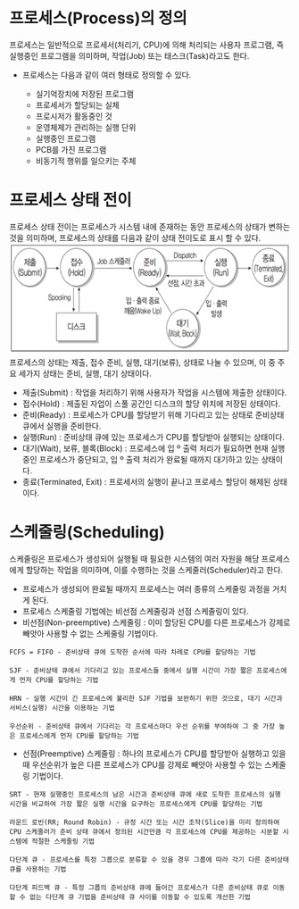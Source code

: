 # 프로세스(Process)의 정의
프로세스는 일반적으로 프로세서(처리기, CPU)에 의해 처리되는 사용자 프로그램, 즉 실행중인 프로그램을 의미하며, 작업(Job) 또는 태스크(Task)라고도 한다.

- 프로세스는 다음과 같이 여러 형태로 정의할 수 있다.

    - 실기억장치에 저장된 프로그램
    - 프로세서가 할당되는 실체
    - 프로시저가 활동중인 것
    - 운영체제가 관리하는 실행 단위
    - 실행중인 프로그램
    - PCB를 가진 프로그램
    - 비동기적 행위를 일으키는 주체

# 프로세스 상태 전이
프로세스 상태 전이는 프로세스가 시스템 내에 존재하는 동안 프로세스의 상태가 변하는 것을 의미하며, 프로세스의 상태를 다음과 같이 상태 전이도로 표시 할 수 있다.
<img src="PROSESS.png" width="600px" height="200px"></img><br/>
프로세스의 상태는 제출, 접수 준비, 실행, 대기(보류), 상태로 나눌 수 있으며, 이 중 주요 세가지 상태는 준비, 실행, 대기 상태이다.

- 제출(Submit) : 작업을 처리하기 위해 사용자가 작업을 시스템에 제출한 상태이다.
- 접수(Hold) : 제출된 자업이 스풀 공간인 디스크의 할당 위치에 저장된 상태이다.
- 준비(Ready) : 프로세스가 CPU를 할당받기 위해 기다리고 있는 상태로 준비상태 큐에서 실행을 준비한다.
- 실행(Run) : 준비상태 큐에 있는 프로세스가 CPU를 할당받아 실행되는 상태이다.
- 대기(Wait), 보류, 블록(Block) : 프로세스에 입 º 출력 처리가 필요하면 현재 실행 중인 프로세스가 중단되고, 입 º 출력 처리가 완료될 때까지 대기하고 있는 상태이다.
- 종료(Terminated, Exit) : 프로세서의 실행이 끝나고 프로세스 할당이 해제된 상태이다.

# 스케줄링(Scheduling)
스케줄링은 프로세스가 생성되어 실행될 때 필요한 시스템의 여러 자원을 해당 프로세스에게 할당하는 작업을 의미하며, 이를 수행하는 것을 스케줄러(Scheduler)라고 한다.

- 프로세스가 생성되어 완료될 때까지 프로세스는 여러 종류의 스케줄링 과정을 거치게 된다.
- 프로세스 스케줄링 기법에는 비선점 스케줄링과 선점 스케줄링이 있다.
- 비선점(Non-preemptive) 스케줄링 : 이미 할당된 CPU를 다른 프로세스가 강제로 빼앗아 사용할 수 없는 스케줄링 기법이다.
```
FCFS = FIFO - 준비상태 큐에 도착한 순서에 따라 차례로 CPU를 할당하는 기법

SJF - 준비상태 큐에서 기다리고 있는 프로세스들 중에서 실행 시간이 가장 짧은 프로세스에게 먼저 CPU를 할당하는 기법

HRN - 실행 시간이 긴 프로세스에 불리한 SJF 기법을 보완하기 위한 것으로, 대기 시간과 서비스(실행) 시간을 이용하는 기법

우선순위 - 준비상태 큐에서 기다리는 각 프로세스마다 우선 순위를 부여하여 그 중 가장 높은 프로세스에게 먼저 CPU를 할당하는 기법
```
- 선점(Preemptive) 스케줄링 : 하나의 프로세스가 CPU를 할당받아 실행하고 있을 때 우선순위가 높은 다른 프로세스가 CPU를 강제로 빼앗아 사용할 수 있는 스케줄링 기법이다.
```
SRT - 현재 실행중인 프로세스의 남은 시간과 준비상태 큐에 새로 도착한 프로세스의 실행 시간을 비교하여 가장 짧은 실행 시간을 요구하는 프로세스에게 CPU를 할당하는 기법

라운드 로빈(RR; Round Robin) - 규정 시간 또는 시간 조작(Slice)을 미리 정의하여 CPU 스케줄러가 준비 상태 큐에서 정의된 시간만큼 각 프로세스에 CPU를 제공하는 시분할 시스템에 적절한 스케줄링 기법

다단계 큐 - 프로세스를 특정 그룹으로 분류할 수 있을 경우 그룹에 따라 각기 다른 준비상태 큐를 사용하는 기법

다단계 피드백 큐 - 특정 그룹의 준비상태 큐에 들어간 프로세스가 다른 준비상태 큐로 이동할 수 없는 다단계 큐 기법을 준비상태 큐 사이를 이동할 수 있도록 개선한 기법
```